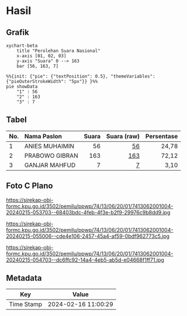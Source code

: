 # Hasil

## Grafik

```mermaid
xychart-beta
    title "Perolehan Suara Nasional"
    x-axis [01, 02, 03]
    y-axis "Suara" 0 --> 163
    bar [56, 163, 7]
```

```mermaid
%%{init: {"pie": {"textPosition": 0.5}, "themeVariables": {"pieOuterStrokeWidth": "5px"}} }%%
pie showData
    "1" : 56
    "2" : 163
    "3" : 7
```

## Tabel

| No. | Nama Paslon    | Suara | Suara (raw) | Persentase |
|:--- |:-------------- | -----:| -----------:| ----------:|
| 1   | ANIES MUHAIMIN | 56    | [56][p-1]   | 24,78      |
| 2   | PRABOWO GIBRAN | 163   | [163][p-2]  | 72,12      |
| 3   | GANJAR MAHFUD  | 7     | [7][p-3]    | 3,10       |


[p-1]: https://github.com/gigit-pemilu/pemilu-2024/blob/main/pilpres/hitung-suara/sub/74-sulawesi-tenggara/sub/13-muna-barat/sub/06-maginti/sub/2001-kangkunawe/sub/004-tps/sub/paslon-1.txt
[p-2]: https://github.com/gigit-pemilu/pemilu-2024/blob/main/pilpres/hitung-suara/sub/74-sulawesi-tenggara/sub/13-muna-barat/sub/06-maginti/sub/2001-kangkunawe/sub/004-tps/sub/paslon-2.txt
[p-3]: https://github.com/gigit-pemilu/pemilu-2024/blob/main/pilpres/hitung-suara/sub/74-sulawesi-tenggara/sub/13-muna-barat/sub/06-maginti/sub/2001-kangkunawe/sub/004-tps/sub/paslon-3.txt

## Foto C Plano

https://sirekap-obj-formc.kpu.go.id/3502/pemilu/ppwp/74/13/06/20/01/7413062001004-20240215-053703--68403bdc-4feb-4f3e-b2f9-29976c9b8dd9.jpg

https://sirekap-obj-formc.kpu.go.id/3502/pemilu/ppwp/74/13/06/20/01/7413062001004-20240215-055006--cde4e106-2457-45a4-af59-0bdf962773c5.jpg

https://sirekap-obj-formc.kpu.go.id/3502/pemilu/ppwp/74/13/06/20/01/7413062001004-20240215-054703--dc6ffc92-14a4-4eb5-ab5d-e04668f1ff71.jpg


## Metadata

| Key        | Value               |
| ---------- | ------------------- |
| Time Stamp | 2024-02-16 11:00:29 |



